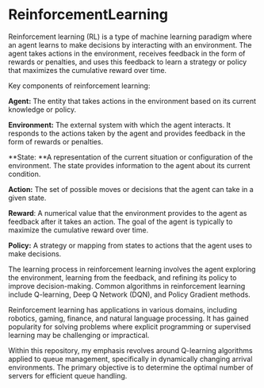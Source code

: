 # ReinforcementLearning
Reinforcement learning (RL) is a type of machine learning paradigm where an agent learns to make decisions by interacting with an environment. The agent takes actions in the environment, receives feedback in the form of rewards or penalties, and uses this feedback to learn a strategy or policy that maximizes the cumulative reward over time.

Key components of reinforcement learning:

**Agent:** The entity that takes actions in the environment based on its current knowledge or policy.

**Environment:** The external system with which the agent interacts. It responds to the actions taken by the agent and provides feedback in the form of rewards or penalties.

**State: **A representation of the current situation or configuration of the environment. The state provides information to the agent about its current condition.

**Action:** The set of possible moves or decisions that the agent can take in a given state.

**Reward**: A numerical value that the environment provides to the agent as feedback after it takes an action. The goal of the agent is typically to maximize the cumulative reward over time.

**Policy:** A strategy or mapping from states to actions that the agent uses to make decisions.

The learning process in reinforcement learning involves the agent exploring the environment, learning from the feedback, and refining its policy to improve decision-making. Common algorithms in reinforcement learning include Q-learning, Deep Q Network (DQN), and Policy Gradient methods.

Reinforcement learning has applications in various domains, including robotics, gaming, finance, and natural language processing. It has gained popularity for solving problems where explicit programming or supervised learning may be challenging or impractical.

Within this repository, my emphasis revolves around Q-learning algorithms applied to queue management, specifically in dynamically changing arrival environments. The primary objective is to determine the optimal number of servers for efficient queue handling.
